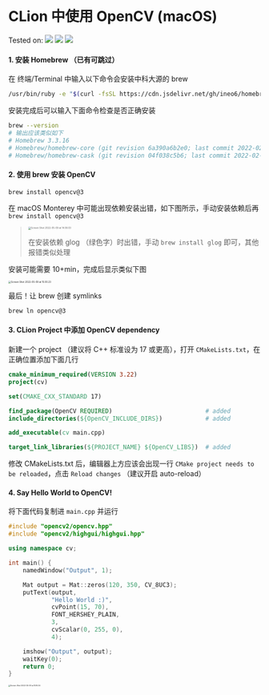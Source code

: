 # CLion 中使用 OpenCV (macOS)
Tested on: ![](https://img.shields.io/badge/macOS-Monterey-ff69b4) ![](https://img.shields.io/badge/CLion-2022.1-brightgreen) ![](https://img.shields.io/badge/CXX__STANDARD-17-blue)

#### 1. 安装 Homebrew （已有可跳过）

   在 终端/Terminal 中输入以下命令会安装中科大源的 brew

   ```bash
   /usr/bin/ruby -e "$(curl -fsSL https://cdn.jsdelivr.net/gh/ineo6/homebrew-install/install)"
   ```

   安装完成后可以输入下面命令检查是否正确安装

   ```bash
   brew --version
   # 输出应该类似如下
   # Homebrew 3.3.16
   # Homebrew/homebrew-core (git revision 6a390a6b2e0; last commit 2022-02-23)
   # Homebrew/homebrew-cask (git revision 04f038c5b6; last commit 2022-02-23)
   ```



#### 2. 使用 brew 安装 OpenCV

   ```bash
   brew install opencv@3
   ```

   在 macOS Monterey 中可能出现依赖安装出错，如下图所示，手动安装依赖后再 `brew install opencv@3`
   > <img src="https://i.imgur.com/zRWnb5b.png" alt="Screen Shot 2022-05-09 at 14.08.03" style="zoom:33%;" />
   >
   > 在安装依赖 glog （绿色字）时出错，手动 `brew install glog` 即可，其他报错类似处理

安装可能需要 10+min，完成后显示类似下图

<img src="https://i.imgur.com/CzuYTul.png" alt="Screen Shot 2022-05-09 at 15.00.23" style="zoom:33%;" />

最后！让 brew 创建 symlinks

```bash
brew ln opencv@3
```



#### 3. CLion Project 中添加 OpenCV dependency

新建一个 project （建议将 C++ 标准设为 17 或更高），打开 `CMakeLists.txt`，在正确位置添加下面几行

```cmake
cmake_minimum_required(VERSION 3.22)
project(cv)

set(CMAKE_CXX_STANDARD 17)

find_package(OpenCV REQUIRED)                          # added
include_directories(${OpenCV_INCLUDE_DIRS})            # added

add_executable(cv main.cpp)

target_link_libraries(${PROJECT_NAME} ${OpenCV_LIBS})  # added
```

修改 CMakeLists.txt 后，编辑器上方应该会出现一行 `CMake project needs to be reloaded`，点击 `Reload changes` （建议开启 auto-reload）



#### 4. Say Hello World to OpenCV!

将下面代码复制进 `main.cpp` 并运行

```cpp
#include "opencv2/opencv.hpp"
#include "opencv2/highgui/highgui.hpp"

using namespace cv;

int main() {
    namedWindow("Output", 1);

    Mat output = Mat::zeros(120, 350, CV_8UC3);
    putText(output,
            "Hello World :)",
            cvPoint(15, 70),
            FONT_HERSHEY_PLAIN,
            3,
            cvScalar(0, 255, 0),
            4);

    imshow("Output", output);
    waitKey(0);
    return 0;
}
```

<img src="https://i.imgur.com/5vnLAs0.png" alt="Screen Shot 2022-05-09 at 15.16.34" style="zoom: 25%;" />
